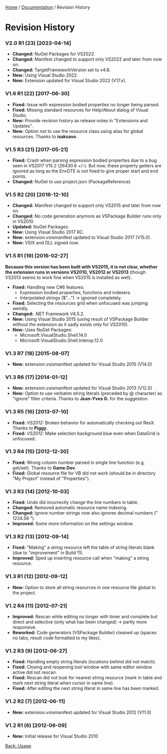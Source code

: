 [Home][home] / [Documentation](Documentation.md) / Revision History

# Revision History

### V2.0 R1 (23) [2023-04-14]

* **Changed:** NuGet Packages for VS2022.
* **Changed:** Manifest changed to support only VS2022 and later from now on.
* **Changed:** TargetFrameworkVersion set to v4.8.
* **New:** Using Visual Studio 2022.
* **New:** Extension updated for Visual Studio 2022 (V17.x).

### V1.6 R1 (22) [2017-06-30]

* **Fixed:** Issue with expression bodied properties no longer being parsed.
* **Fixed:** Missing standard resources for Help/About dialog of Visual Studio.
* **New:** Provide revision history as release notes in "Extensions and Updates".
* **New:** Option not to use the resource class using alias for global resources.  Thanks to **isaksavo**.

### V1.5 R3 (21) [2017-05-21]

* **Fixed:** Crash when parsing expression bodied properties due to a bug seen in VS2017 V15.2 (26430.6 +/-). But now, these property getters are ignored as long as the EnvDTE is not fixed to give proper start and end points.
* **Changed:** NuGet to use project.json (PackageReference).

### V1.5 R2 (20) [2016-12-10]

* **Changed:** Manifest changed to support only VS2015 and later from now on.
* **Changed:** No code generation anymore as VSPackage Builder runs only in VS2010.
* **Updated:** NuGet Packages.
* **New:** Using Visual Studio 2017 RC.
* **New:** extension.vsixmanifest updated to Visual Studio 2017 (V15.0).
* **New:** VSIX and DLL signed now.

### V1.5 R1 (19) [2016-02-27]

**Because this version has been built with VS2015, it is not clear, whether the extension runs in versions VS2010, VS2012 or VS2013** (though VS2013 seems to work fine when VS2015 is installed as well).

* **Fixed:** Handling new C#6 features:
	* Expression bodied properties, functions and indexers.
	* Interpolated strings ($"...") -> ignored completely.
* **Fixed:** Selecting the resources grid when unfocused was jumping weirdly.
* **Changed:** .NET Framework V4.5.2.
* **New:** Using Visual Studio 2015 (using result of VSPackage Builder without the extension as it sadly exists only for VS2010).
* **New:** Uses NuGet Packages:
	* Microsoft.VisualStudio.Shell.14.0
	* Microsoft.VisualStudio.Shell.Interop.12.0
	
### V1.3 R7 (18) [2015-08-07]

* **New:** extension.vsixmanifest updated for Visual Studio 2015 (V14.0)

### V1.3 R6 (17) [2014-01-12]

* **New:** extension.vsixmanifest updated for Visual Studio 2013 (V12.0)
* **New:** Option to use verbatim string literals (preceded by @ character) as "ignore" filter criteria.  Thanks to **Jean-Yves G.** for the suggestion.

### V1.3 R5 (16) [2013-07-10]

* **Fixed:** _VS2012:_ Broken behavior for automatically checking out ResX.  Thanks to **Piggy**.
* **Fixed:** _VS2012:_ Make selection background blue even when DataGrid is unfocused.

### V1.3 R4 (15) [2012-12-30]

* **Fixed:** Wrong column number parsed in single line function (e.g. get/set).  Thanks to **Game.Dev**.
* **Fixed:** Global resource file for VB did not work (should be in directory "My Project" instead of "Properties").

### V1.3 R3 (14) [2012-10-03]

* **Fixed:** Undo did incorrectly change the line numbers in table.
* **Changed:** Removed automatic resource name indexing.
* **Changed:** Ignore number strings now also ignores decimal numbers (" 1234.56 ").
* **Improved:** Some more information on the settings window.

### V1.3 R2 (13) [2012-09-14]

* **Fixed:** "Making" a string resource left the table of string literals blank (due to "improvement" in Build 11).
* **Improved:** Sped up inserting resource call when "making" a string resource.

### V1.3 R1 (12) [2012-09-12]

* **New:** Option to store all string resources in one resource file global to the project.

### V1.2 R4 (11) [2012-07-21]

* **Improved:** Rescan while editing no longer with timer and complete but direct and selective (only what has been changed) -> partly more responsive.
* **Reworked:** Code generators (VSPackage Builder) cleaned up (spaces no tabs, result code formatted to my likes).

### V1.2 R3 (9) [2012-06-27]

* **Fixed:** Handling empty string literals (locations behind did not match).
* **Fixed:** Closing and reopening tool window with same editor window active did not rescan.
* **Fixed:** Rescan did not look for nearest string resource (mark in table and mark next string literal when cursor in same line).
* **Fixed:** After editing the next string literal in same line has been marked.

### V1.2 R2 (7) [2012-06-11]

* **New:** extension.vsixmanifest updated for Visual Studio 2012 (V11.0)

### V1.2 R1 (6) [2012-06-09]

* **New:** Initial release for Visual Studio 2010

[Back: Usage](Usage.md)

[home]: https://github.com/Dany-R/IBR.StringResourceBuilder2011
